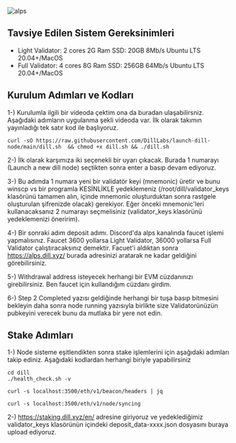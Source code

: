 ![alps](https://github.com/user-attachments/assets/e9f05a09-e558-49f6-8100-6e60f478cb3c)

## Tavsiye Edilen Sistem Gereksinimleri
- Light Validator:	2 cores	2G Ram	SSD: 20GB	  8Mb/s	  Ubuntu LTS 20.04+/MacOS
- Full  Validator: 	4 cores	8G Ram  SSD: 256GB	64Mb/s	Ubuntu LTS 20.04+/MacOS

## Kurulum Adımları ve Kodları

1-) Kurulumla ilgili bir videoda çektim ona da buradan ulaşabilirsniz. Aşağıdaki adımların uygulanma şekli videoda var. İlk olarak takımın yayınladığı tek satır kod ile başlıyoruz.
```
curl -sO https://raw.githubusercontent.com/DillLabs/launch-dill-node/main/dill.sh  && chmod +x dill.sh && ./dill.sh
```
2-) İlk olarak karşımıza iki seçenekli bir uyarı çıkacak. Burada 1 numarayı (Launch a new dill node) seçtikten sonra enter a basıp devam ediyoruz.

3-) Bu adımda 1 numara yeni bir validatör keyi (mnemonic) üretir ve bunu winscp vs bir programla KESİNLİKLE yedeklemeniz (/root/dill/validator_keys klasörünü tamamen alın, içinde mnemonic oluşturduktan sonra rastgele oluşturulan şifrenizde olacak) gerekiyor. Eğer önceki mnemonic'leri kullanacaksanız 2 numarayı seçmelisiniz (validator_keys klasörünü yedeklemenizi öneririm).

4-) Bir sonraki adım deposit adımı. Discord'da alps kanalında faucet işlemi yapmalısınız. Faucet 3600 yollarsa Light Validator, 36000 yollarsa Full Validator çalıştıracaksınız demektir. Facuet'i aldıktan sonra https://alps.dill.xyz/ burada adresinizi aratarak ne kadar geldiğini görebilirsiniz.

5-) Withdrawal address isteyecek herhangi bir EVM cüzdanınızı girebilirsiniz. Ben faucet için kullandığım cüzdanı girdim.

6-) Step 2 Completed yazısı geldiğinde herhangi bir tuşa basıp bitmesini bekleyin daha sonra node running yazısıyla birlikte size Validatorünüzün pubkeyini verecek bunu da mutlaka bir yere not edin.

## Stake Adımları

1-) Node sisteme eşitlendikten sonra stake işlemlerini için aşağıdaki adımları takip ediniz. Aşağıdaki kodlardan herhangi biriyle yapabilirsiniz
```
cd dill
./health_check.sh -v
```
```
curl -s localhost:3500/eth/v1/beacon/headers | jq
```
```
curl -s localhost:3500/eth/v1/node/syncing
```


2-) https://staking.dill.xyz/en/ adresine giriyoruz ve yedeklediğimiz validator_keys klasörünün içindeki deposit_data-xxxx.json dosyasını buraya upload ediyoruz.
